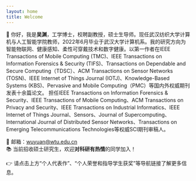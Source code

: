 ```yaml
---
layout: home
title: Welcome
---
```


👋 你好，我是**吴渊**，工学博士，校聘副教授，硕士生导师。现任武汉纺织大学计算机与人工智能学院教师，2022年6月毕业于武汉大学计算机系。我的研究方向为智能物联网、健康感知、柔性可穿戴技术和数字健康。以第一作者在IEEE Transactions of Mobile Computing (TMC)、IEEE Transactions on Information Forensics & Security (TIFS)、Transactions on Dependable and Secure Computing（TDSC）、ACM Transactions on Sensor Networks (TOSN)、IEEE Internet of Things Journal (IOTJ)、Knowledge-Based Systems (KBS)、Pervasive and Mobile Computing（PMC）等国内外权威期刊发表十余篇论文。
担任IEEE Transactions on Information Forensics & Security、IEEE Transactions of Mobile Computing、ACM Transactions on Privacy and Security、IEEE Transactions on Industrial Informatics、IEEE Internet of Things Journal、Sensors、Journal of Supercomputing、International Journal of Distributed Sensor Networks、Transactions on Emerging Telecommunications Technologies等权威SCI期刊审稿人。

📌 邮箱：wuyuan@wtu.edu.cn  
📚 当前招收硕士研究生，欢迎**对科研有热情**的同学加入！

👉 请点击上方“个人代表作”、“个人荣誉和指导学生获奖”等导航链接了解更多信息。
